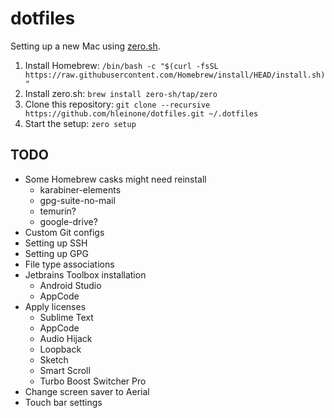 # dotfiles

Setting up a new Mac using [zero.sh](https://github.com/zero-sh/zero.sh).

1. Install Homebrew:
```/bin/bash -c "$(curl -fsSL https://raw.githubusercontent.com/Homebrew/install/HEAD/install.sh)"```
2. Install zero.sh:
```brew install zero-sh/tap/zero```
3. Clone this repository:
```git clone --recursive https://github.com/hleinone/dotfiles.git ~/.dotfiles```
4. Start the setup:
```zero setup```

## TODO

* Some Homebrew casks might need reinstall
  * karabiner-elements
  * gpg-suite-no-mail
  * temurin?
  * google-drive?
* Custom Git configs
* Setting up SSH
* Setting up GPG
* File type associations
* Jetbrains Toolbox installation
  * Android Studio
  * AppCode
* Apply licenses
  * Sublime Text
  * AppCode
  * Audio Hijack
  * Loopback
  * Sketch
  * Smart Scroll
  * Turbo Boost Switcher Pro
* Change screen saver to Aerial
* Touch bar settings
